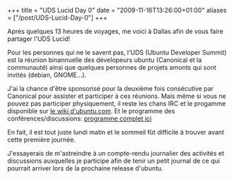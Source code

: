+++
title = "UDS Lucid Day 0"
date = "2009-11-16T13:26:00+01:00"
aliases = ["/post/UDS-Lucid-Day-0"]
+++
    <p>Après quelques 13 heures de voyages, me voici à Dallas afin de vous faire partager l'UDS Lucid!</p>


<p>Pour les personnes qui ne le savent pas, l'UDS (Ubuntu Developer Summit) est la réunion binannuelle des dévelopeurs ubuntu (Canonical et la communauté) ainsi que quelques personnes de projets amonts qui sont invités (debian, GNOME…).</p>


<p>J'ai la chance d'être sponsorisé pour la deuxième fois consécutive par Canonical pour assister et participer à ces réunions.
Mais même si vous ne pouvez pas participer physiquement, il reste les chans IRC et le progamme disponible sur <a href="https://wiki.ubuntu.com/UDS-L/RemoteParticipation" hreflang="en">le wiki d'ubuntu.com</a>.
Et le programme des conférences/discussions: <a href="http://summit.ubuntu.com/uds-l/" hreflang="en">programme complet ici</a></p>


<p>En fait, il est tout juste lundi matin et le sommeil fût difficile à trouver avant cette première journée.</p>


<p>J'essayerais de m'astreindre à un compte-rendu journalier des activités et discussions auxquelles je participe afin de tenir un petit journal de ce qui pourrait arriver lors de la prochaine release d'ubuntu.</p>